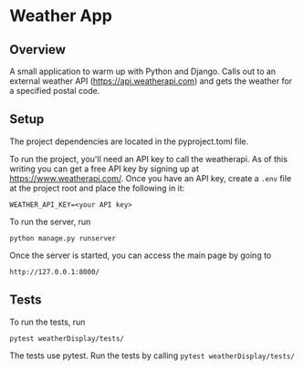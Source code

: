 # Weather App

## Overview

A small application to warm up with Python and Django. Calls out to an external weather API (https://api.weatherapi.com) and gets the weather for a specified postal code.

## Setup

The project dependencies are located in the pyproject.toml file.

To run the project, you'll need an API key to call the weatherapi. As of this writing you can get a free API key by signing up at https://www.weatherapi.com/. Once you have an API key, create a `.env` file at the project root and place the following in it:

```WEATHER_API_KEY=<your API key>```

To run the server, run

`python manage.py runserver`

Once the server is started, you can access the main page by going to

```http://127.0.0.1:8000/```

## Tests

To run the tests, run

`pytest weatherDisplay/tests/`

The tests use pytest. Run the tests by calling `pytest weatherDisplay/tests/`